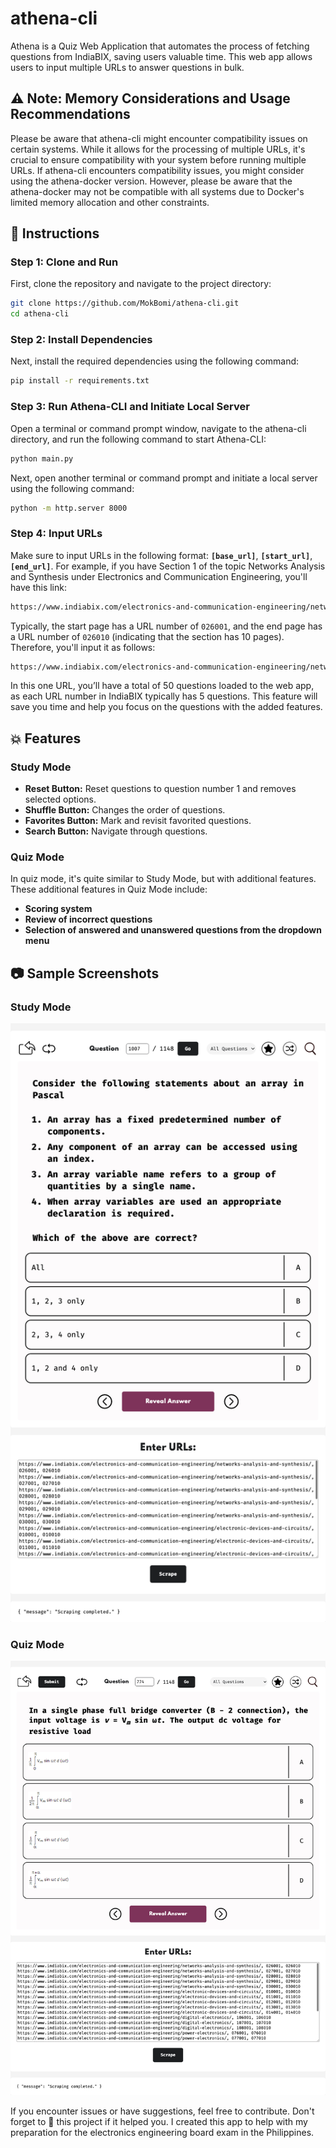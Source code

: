 # athena-cli

Athena is a Quiz Web Application that automates the process of fetching questions from IndiaBIX, saving users valuable time. This web app allows users to input multiple URLs to answer questions in bulk.

## ⚠️ Note: Memory Considerations and Usage Recommendations

Please be aware that athena-cli might encounter compatibility issues on certain systems. While it allows for the processing of multiple URLs, it's crucial to ensure compatibility with your system before running multiple URLs. If athena-cli encounters compatibility issues, you might consider using the athena-docker version. However, please be aware that the athena-docker may not be compatible with all systems due to Docker's limited memory allocation and other constraints.

## :pushpin: Instructions

### Step 1: Clone and Run

First, clone the repository and navigate to the project directory:

```bash
git clone https://github.com/MokBomi/athena-cli.git
cd athena-cli
```

### Step 2: Install Dependencies

Next, install the required dependencies using the following command:

```bash
pip install -r requirements.txt
```

### Step 3: Run Athena-CLI and Initiate Local Server

Open a terminal or command prompt window, navigate to the athena-cli directory, and run the following command to start Athena-CLI:

```bash
python main.py
```

Next, open another terminal or command prompt and initiate a local server using the following command:

```bash
python -m http.server 8000
```
### Step 4: Input URLs

Make sure to input URLs in the following format: **`[base_url]`**, **`[start_url]`**, **`[end_url]`**. For example, if you have Section 1 of the topic Networks Analysis and Synthesis under Electronics and Communication Engineering, you'll have this link:

```bash
https://www.indiabix.com/electronics-and-communication-engineering/networks-analysis-and-synthesis/026001
```

Typically, the start page has a URL number of `026001`, and the end page has a URL number of `026010` (indicating that the section has 10 pages). Therefore, you'll input it as follows:

```bash
https://www.indiabix.com/electronics-and-communication-engineering/networks-analysis-and-synthesis/, 026001, 026010
```

In this one URL, you’ll have a total of 50 questions loaded to the web app, as each URL number in IndiaBIX typically has 5 questions. This feature will save you time and help you focus on the questions with the added features.

## :boom: Features

### Study Mode

- **Reset Button:** Reset questions to question number 1 and removes selected options.
- **Shuffle Button:** Changes the order of questions.
- **Favorites Button:** Mark and revisit favorited questions.
- **Search Button:** Navigate through questions.

### Quiz Mode

In quiz mode, it's quite similar to Study Mode, but with additional features. These additional features in Quiz Mode include:

- **Scoring system** 
- **Review of incorrect questions** 
- **Selection of answered and unanswered questions from the dropdown menu** 

## :camera: Sample Screenshots

### Study Mode

![Study Mode Sample](study_mode_sample.png?raw=true "Study Mode Sample")

### Quiz Mode

![Quiz Mode Sample](quiz_mode_sample.png?raw=true "Quiz Mode Sample")

If you encounter issues or have suggestions, feel free to contribute. Don't forget to :star2: this project if it helped you. I created this app to help with my preparation for the electronics engineering board exam in the Philippines.

